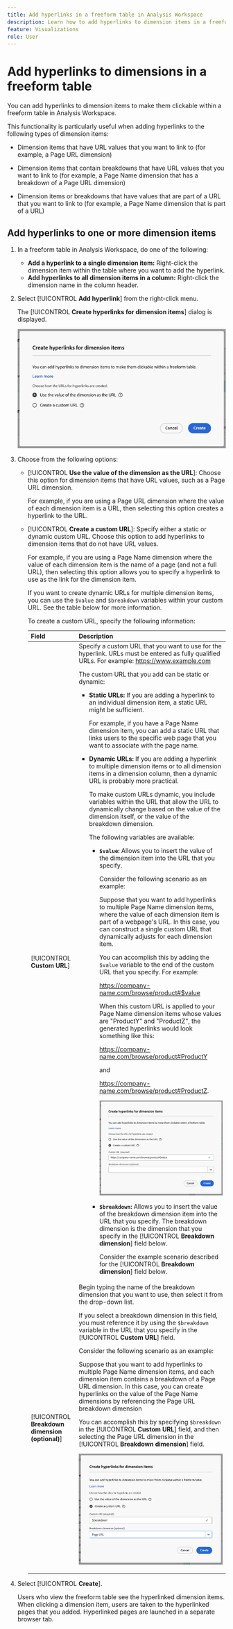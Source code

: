 ```yaml
---
title: Add hyperlinks in a freeform table in Analysis Workspace
description: Learn how to add hyperlinks to dimension items in a freeform table in Analysis Workspace
feature: Visualizations
role: User
---
```

# Add hyperlinks to dimensions in a freeform table

You can add hyperlinks to dimension items to make them clickable within a freeform table in Analysis Workspace. 

This functionality is particularly useful when adding hyperlinks to the following types of dimension items:

* Dimension items that have URL values that you want to link to (for example, a Page URL dimension)

* Dimension items that contain breakdowns that have URL values that you want to link to (for example, a Page Name dimension that has a breakdown of a Page URL dimension)

* Dimension items or breakdowns that have values that are part of a URL that you want to link to (for example, a Page Name dimension that is part of a URL)

## Add hyperlinks to one or more dimension items

1. In a freeform table in Analysis Workspace, do one of the following:

   * **Add a hyperlink to a single dimension item:** Right-click the dimension item within the table where you want to add the hyperlink.

   <!-- add screenshot -->

   * **Add hyperlinks to all dimension items in a column:** Right-click the dimension name in the column header.

   <!-- add screenshot -->

1. Select [!UICONTROL **Add hyperlink**] from the right-click menu.

   The [!UICONTROL **Create hyperlinks for dimension items**] dialog is displayed.

   ![Add hyperlinks dialog](assets/table-hyperlinks-default.png)

1. Choose from the following options:

   * [!UICONTROL **Use the value of the dimension as the URL**]: Choose this option for dimension items that have URL values, such as a Page URL dimension. 
   
     For example, if you are using a Page URL dimension where the value of each dimension item is a URL, then selecting this option creates a hyperlink to the URL.

   * [!UICONTROL **Create a custom URL**]: Specify either a static or dynamic custom URL. Choose this option to add hyperlinks to dimension items that do not have URL values. 
   
     For example, if you are using a Page Name dimension where the value of each dimension item is the name of a page (and not a full URL), then selecting this option allows you to specify a hyperlink to use as the link for the dimension item.
   
     If you want to create dynamic URLs for multiple dimension items, you can use the `$value` and `$breakdown` variables within your custom URL. See the table below for more information.

      To create a custom URL, specify the following information:

      |Field | Description | 
      |---------|----------|
      | [!UICONTROL **Custom URL**] | Specify a custom URL that you want to use for the hyperlink. URLs must be entered as fully qualified URLs. For example: https://www.example.com<p>The custom URL that you add can be static or dynamic:</p> <ul><li>**Static URLs:** If you are adding a hyperlink to an individual dimension item, a static URL might be sufficient. <p>For example, if you have a Page Name dimension item, you can add a static URL that links users to the specific web page that you want to associate with the page name.</p></li><li>**Dynamic URLs:** If you are adding a hyperlink to multiple dimension items or to all dimension items in a dimension column, then a dynamic URL is probably more practical. <p>To make custom URLs dynamic, you include variables within the URL that allow the URL to dynamically change based on the value of the dimension itself, or the value of the breakdown dimension.</p><p>The following variables are available:</p> <ul><li>**`$value`:** Allows you to insert the value of the dimension item into the URL that you specify. <p>Consider the following scenario as an example:</p><p>Suppose that you want to add hyperlinks to multiple Page Name dimension items, where the value of each dimension item is part of a webpage's URL. In this case, you can construct a single custom URL that dynamically adjusts for each dimension item. </p><p>You can accomplish this by adding the `$value` variable to the end of the custom URL that you specify. For example:</p> <p>https://company-name.com/browse/product#$value</p><p>When this custom URL is applied to your Page Name dimension items whose values are "ProductY" and "ProductZ", the generated hyperlinks would look something like this: </p><p>https://company-name.com/browse/product#ProductY</p><p>and</p><p> https://company-name.com/browse/product#ProductZ. </p><p>![use values in hyperlinks](assets/table-hyperlinks-vaule.png)</p></li><li>**`$breakdown`:** Allows you to insert the value of the breakdown dimension item into the URL that you specify. The breakdown dimension is the dimension that you specify in the [!UICONTROL **Breakdown dimension**] field below. <p>Consider the example scenario described for the [!UICONTROL **Breakdown dimension**] field below.</p></li></ul>   | 
      | [!UICONTROL **Breakdown dimension (optional)**] | Begin typing the name of the breakdown dimension that you want to use, then select it from the drop-down list. <p>If you select a breakdown dimension in this field, you must reference it by using the `$breakdown` variable in the URL that you specify in the [!UICONTROL **Custom URL**] field.</p><p>Consider the following scenario as an example:</p><p>Suppose that you want to add hyperlinks to multiple Page Name dimension items, and each dimension item contains a breakdown of a Page URL dimension. In this case, you can create hyperlinks on the value of the Page Name dimensions by referencing the Page URL breakdown dimension</p><p>You can accomplish this by specifying `$breakdown` in the [!UICONTROL **Custom URL**] field, and then selecting the Page URL dimension in the [!UICONTROL **Breakdown dimension**] field. </p><p>![use breakdowns in hyperlinks](assets/table-hyperlinks-breakdown.png)</p> | 

1. Select [!UICONTROL **Create**].

   Users who view the freeform table see the hyperlinked dimension items. When clicking a dimension item, users are taken to the hyperlinked pages that you added. Hyperlinked pages are launched in a separate browser tab. <!--true?-->
 
   <!-- add screenshot of a table with hyperlinks.>


